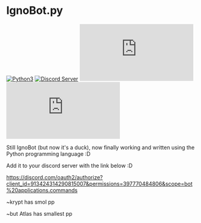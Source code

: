 # IgnoBot.py

[![Python3](https://img.shields.io/badge/python-3.9-blue.svg?style=for-the-badge)](https://github.com/ignorance-uwu/IgnoBot.py)
[![Discord Server](https://img.shields.io/badge/Support-Discord%20Server-blue.svg)](InviteLinkHere)
![showLatestCommit](https://img.shields.io/github/last-commit/ignorance-uwu/IgnoBot.py?style=for-the-badge)
![showLicense](https://img.shields.io/github/license/ignorance-uwu/IgnoBot.py?style=for-the-badge)

Still IgnoBot (but now it's a duck), now finally working and written using the Python programming language :D

Add it to your discord server with the link below :D

https://discord.com/oauth2/authorize?client_id=913424314290815007&permissions=397770484806&scope=bot%20applications.commands

~krypt has smol pp

~but Atlas has smallest pp
